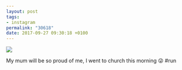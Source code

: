 ```yaml
---
layout: post
tags:
- instagram
permalink: "30618"
date: 2017-09-27 09:30:18 +0100
---
```

![](https://lildude.github.io/assets/22069204_491666627865192_7528952334152368128_n.jpg)
  
 My mum will be so proud of me, I went to church this morning 😜 #run
